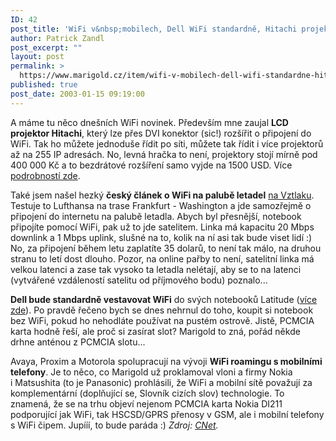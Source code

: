 ```yaml
---
ID: 42
post_title: 'WiFi v&nbsp;mobilech, Dell WiFi standardně, Hitachi projektor atd&#8230;'
author: Patrick Zandl
post_excerpt: ""
layout: post
permalink: >
  https://www.marigold.cz/item/wifi-v-mobilech-dell-wifi-standardne-hitachi-projektor-atd
published: true
post_date: 2003-01-15 09:19:00
---
```

<P>A máme tu něco dnešních WiFi novinek. Především mne zaujal <STRONG>LCD projektor Hitachi</STRONG>, který lze přes DVI konektor (sic!) rozšířit o připojení do WiFi. Tak ho můžete jednoduše řídit po síti, můžete tak řídit i více projektorů až na 255 IP adresách. No, levná hračka to není, projektory stojí mírně pod 400 000 Kč a to bezdrátové rozšíření samo vyjde na 1500 USD. Více <A href="http://www.allnetdevices.com/wireless/news/2003/01/14/hitachi_unveils.html" target=_blank>podrobností zde</A>. </P>
<P>Také jsem našel hezký <STRONG>český článek o WiFi na palubě letadel</STRONG> <A href="http://www.vztlak.cz/doprava/notebooky.html" target=_blank>na Vztlaku</A>. Testuje to Lufthansa na trase Frankfurt - Washington a jde samozřejmě o připojení do internetu na palubě letadla. Abych byl přesnější, notebook připojíte pomocí WiFi, pak už to jde satelitem. Linka má kapacitu 20 Mbps downlink a 1 Mbps uplink, slušné na to, kolik na ní asi tak bude viset lidí :) No, za připojení během letu zaplatíte 35 dolarů, to není tak málo, na druhou stranu to letí dost dlouho. Pozor, na online pařby to není, satelitní linka má velkou latenci a zase tak vysoko ta letadla nelétají, aby se to na latenci (vytvářené vzdáleností satelitu od příjmového bodu) poznalo...</P>
<P><STRONG>Dell bude standardně vestavovat WiFi</STRONG> do svých notebooků Latitude (<A href="http://www.allnetdevices.com/wireless/news/2003/01/14/dell_makes.html" target=_blank>více zde</A>). Po pravdě řečeno bych se dnes nehrnul do toho, koupit si notebook bez WiFi, pokud ho nehodláte používat na pustém ostrově. Jistě, PCMCIA karta hodně řeší, ale proč si zasírat slot? Marigold to zná, pořád někde drhne anténou z PCMCIA slotu...</P>
<P>Avaya, Proxim a Motorola spolupracují na vývoji <STRONG>WiFi roamingu s mobilními telefony</STRONG>. Je to něco, co Marigold už proklamoval vloni a firmy Nokia i&#160;Matsushita (to je Panasonic)&#160;prohlásili, že WiFi a mobilní sítě považují za komplementární (doplňující se, Slovník cizích slov) technologie. To znamená, že se na trhu objeví nejenom PCMCIA karta Nokia DI211 podporující jak WiFi, tak HSCSD/GPRS přenosy v GSM, ale i mobilní telefony s WiFi čipem. Jupííí, to bude paráda :) <EM>Zdroj: </EM><A href="http://news.com.com/2100-1033-980582.html" target=_blank><EM>CNet</EM></A><EM>.</EM></P>